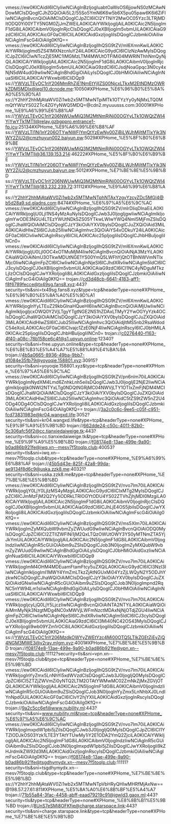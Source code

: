 vmess://ew0KICAidiI6ICIyIiwNCiAgInBzIjogIuabtOaWsOS6jjowNS0zMCAwNDowMCIsDQogICJhZGQiOiAi5L2/55So5YmN6K6w5b6X5pu05paw6K6i6ZiFIiwNCiAgInBvcnQiOiAiMCIsDQogICJpZCI6ICI2YTNiY2MwOC05Yzc3LTRjMDItODQ0Yi00YTY5NGM0ZjJmZWEiLA0KICAiYWlkIjogIjAiLA0KICAic2N5IjogImF1dG8iLA0KICAibmV0IjogInRjcCIsDQogICJ0eXBlIjogIm5vbmUiLA0KICAiaG9zdCI6ICIiLA0KICAicGF0aCI6ICIiLA0KICAidGxzIjogIiIsDQogICJzbmkiOiAiIiwNCiAgImFscG4iOiAiIg0KfQ==
vmess://ew0KICAidiI6ICIyIiwNCiAgInBzIjogIlhQSG9tZV/ml6XmnKwiLA0KICAiYWRkIjogImd5ZS41MXNzcnIuY24iLA0KICAicG9ydCI6ICIzNzAwMyIsDQogICJpZCI6ICIwNTczZjE5MC1lMGMzLTM4MWUtOTFlMi04MWRlNThhNmQyNjQiLA0KICAiYWlkIjogIjAiLA0KICAic2N5IjogImF1dG8iLA0KICAibmV0IjogInRjcCIsDQogICJ0eXBlIjogIm5vbmUiLA0KICAiaG9zdCI6ICJsdjNoaGpqc3N0cy4xNjN5dW4udG9wIiwNCiAgInBhdGgiOiAiLyIsDQogICJ0bHMiOiAiIiwNCiAgInNuaSI6ICIiLA0KICAiYWxwbiI6ICIiDQp9
ss://YWVzLTEyOC1nY206MmRhZjE1NmEtYjllZS00NjcxLTkxM2EtNDMzOWRkZDM5MDIx@iepl10.dcnode.me:10050#XPHome_%E6%96%B0%E5%8A%A0%E5%9D%A1
ss://Y2hhY2hhMjAtaWV0Zi1wb2x5MTMwNTpiMTk1OTYzYy0yNjMxLTQ0MmQtYWIzYS02ZTc4ZGYyNWQ5MDQ=@cdn2.myuuusss.com:30001#XPHome_%E9%A6%99%E6%B8%AF
ss://YWVzLTEyOC1nY206NWUwMjQ3M2MtNmRjNi00OGYyLTk1OWQtZWI4YjYwYTk1MTll@relay.gzbgppro.entrance1-fp.icu:25134#XPHome_%E9%A6%99%E6%B8%AF
ss://YWVzLTI1Ni1nY206OTYwNWFlYmQtYzEwNy00ZjBiLWJhMjItMTIxYjk3NWY2ZjU2@cmzhuyun002.baiyun.pw:5029#XPHome_%E5%8F%B0%E6%B9%BE
ss://YWVzLTEyOC1nY206NWUwMjQ3M2MtNmRjNi00OGYyLTk1OWQtZWI4YjYwYTk1MTll@36.139.153.214:46222#XPHome_%E5%8F%B0%E6%B9%BE
ss://YWVzLTI1Ni1nY206OTYwNWFlYmQtYzEwNy00ZjBiLWJhMjItMTIxYjk3NWY2ZjU2@cmzhuyun.baiyun.pw:5012#XPHome_%E7%BE%8E%E5%9B%BD
ss://YWVzLTEyOC1nY206NWUwMjQ3M2MtNmRjNi00OGYyLTk1OWQtZWI4YjYwYTk1MTll@183.232.239.72:31112#XPHome_%E9%A6%99%E6%B8%AF
ss://Y2hhY2hhMjAtaWV0Zi1wb2x5MTMwNTphNTAxYzgyYzcyZDc5MGI4@b5d28a9.sd.gladns.com:8474#XPHome_%E6%97%A5%E6%9C%AC
vmess://ew0KICAidiI6ICIyIiwNCiAgInBzIjogIlhQSG9tZV/mlrDliqDlnaEiLA0KICAiYWRkIjogIjU0LjI1NS4yMzAuNyIsDQogICJwb3J0IjogIjgwIiwNCiAgImlkIjogImYwODE3NGU4LTEzYWUtNDk5ZS05YTkwLWIwYWQ4NmI5MjFmZSIsDQogICJhaWQiOiAiMCIsDQogICJzY3kiOiAiYXV0byIsDQogICJuZXQiOiAid3MiLA0KICAidHlwZSI6ICJub25lIiwNCiAgImhvc3QiOiAiYS4xODkuY24iLA0KICAicGF0aCI6ICIvIiwNCiAgInRscyI6ICIiLA0KICAic25pIjogIiIsDQogICJhbHBuIjogIiINCn0=
vmess://ew0KICAidiI6ICIyIiwNCiAgInBzIjogIlhQSG9tZV/ml6XmnKwiLA0KICAiYWRkIjogIjU0LjI0OC4xOTMuMjM4IiwNCiAgInBvcnQiOiAiNjA3MzYiLA0KICAiaWQiOiAiNmU3OTkwMDUtNGE1YS00YmQ5LWFhYjQtOTBhNWVmNTIxMjc0IiwNCiAgImFpZCI6ICIwIiwNCiAgInNjeSI6ICJhdXRvIiwNCiAgIm5ldCI6ICJ3cyIsDQogICJ0eXBlIjogIm5vbmUiLA0KICAiaG9zdCI6ICI1NC4yNDguMTkzLjIzOCIsDQogICJwYXRoIjogIi8iLA0KICAidGxzIjogIiIsDQogICJzbmkiOiAiIiwNCiAgImFscG4iOiAiIg0KfQ==
trojan://cd3d48cb-6641-4183-aff1-f8f6789fecce@tx49sg.fans8.xyz:443?security=tls&sni=tx49sg.fans8.xyz&type=tcp&headerType=none#XPHome_%E6%96%B0%E5%8A%A0%E5%9D%A1
vmess://ew0KICAidiI6ICIyIiwNCiAgInBzIjogIlhQSG9tZV/ml6XmnKwiLA0KICAiYWRkIjogInYyLTEuZ29kbGlnaHQueHl6IiwNCiAgInBvcnQiOiAiMjUwIiwNCiAgImlkIjogIjcxOWQ0Y2VjLTgyYTgtNGE2NS1hZDAxLTMyY2YwOGYyYzk4OCIsDQogICJhaWQiOiAiMCIsDQogICJzY3kiOiAiYXV0byIsDQogICJuZXQiOiAid3MiLA0KICAidHlwZSI6ICJub25lIiwNCiAgImhvc3QiOiAidjItMS5nb2RsaWdodC54eXoiLA0KICAicGF0aCI6ICIvajc1ZzE0NjF4IiwNCiAgInRscyI6ICJ0bHMiLA0KICAic25pIjogIiIsDQogICJhbHBuIjogIiINCn0=
trojan://c0276440-f163-4f40-a08c-78b158ce6c4f@s1.upyun.online:12340?security=tls&sni=free.upyun.online&type=tcp&headerType=none#XPHome_%E6%BE%B3%E5%A4%A7%E5%88%A9%E4%BA%9A
trojan://4b5a0665-8936-49ba-9bb7-d1084e35fb79@yoyoqie.158801.xyz:30915?security=tls&sni=yoyoqie.158801.xyz&type=tcp&headerType=none#XPHome_%E6%97%A5%E6%9C%AC
vmess://ew0KICAidiI6ICIyIiwNCiAgInBzIjogIlhQSG9tZV/pn6nlm70iLA0KICAiYWRkIjogImNydXM4Lmd6ZnhkLnh5eiIsDQogICJwb3J0IjogIjE2NjE2IiwNCiAgImlkIjogIjk0NWI2NTYxLTg0NDQtNGRjMC04NWVjLTY1OTIxZmFjNDM4MCIsDQogICJhaWQiOiAiMCIsDQogICJzY3kiOiAiYXV0byIsDQogICJuZXQiOiAid3MiLA0KICAidHlwZSI6ICJub25lIiwNCiAgImhvc3QiOiAidC5tZS9tZW5nZ2U4ODg4ODg4OCIsDQogICJwYXRoIjogIi8iLA0KICAidGxzIjogIiIsDQogICJzbmkiOiAiIiwNCiAgImFscG4iOiAiIg0KfQ==
trojan://3a2c0c6c-9ee5-c05f-c951-fcd73831983e@kr04.wangxd.life:3052?security=tls&sni=kr04.wangxd.life&type=tcp&headerType=none#XPHome_%E9%9F%A9%E5%9B%BD
trojan://662dde24-c50c-4011-82b0-5c306afc56f2@cc.tianxiedaiweige.tk:443?security=tls&sni=cc.tianxiedaiweige.tk&type=tcp&headerType=none#XPHome_%E9%9F%A9%E5%9B%BD
trojan://f08174e8-13ae-499e-9a90-b0ad86b921fe@iwq.xn--mesv7f5toqlp.club:40053?security=tls&sni=iwq.xn--mesv7f5toqlp.club&type=tcp&headerType=none#XPHome_%E9%A6%99%E6%B8%AF
trojan://45b5d43e-825f-42a8-99da-ae9134f8d6c9@uska.zzk8.me:40321?security=tls&sni=uska.zzk8.me&type=tcp&headerType=none#XPHome_%E7%BE%8E%E5%9B%BD
vmess://ew0KICAidiI6ICIyIiwNCiAgInBzIjogIlhQSG9tZV/nvo7lm70iLA0KICAiYWRkIjogIjY0LjY0LjIzMS4yMzgiLA0KICAicG9ydCI6ICIxMTg2MyIsDQogICJpZCI6ICJmMzFjM2Q2Yy1iODRkLTRlOGYtODU4YS02ZTVhZjhjMDI0MzgiLA0KICAiYWlkIjogIjAiLA0KICAic2N5IjogImF1dG8iLA0KICAibmV0IjogInRjcCIsDQogICJ0eXBlIjogIm5vbmUiLA0KICAiaG9zdCI6ICJhLjE4OS5jbiIsDQogICJwYXRoIjogIi8iLA0KICAidGxzIjogIiIsDQogICJzbmkiOiAiIiwNCiAgImFscG4iOiAiIg0KfQ==
vmess://ew0KICAidiI6ICIyIiwNCiAgInBzIjogIlhQSG9tZV/ms5Xlm70iLA0KICAiYWRkIjogImZyMXQubW9vbmZyZWUudG9wIiwNCiAgInBvcnQiOiAiODQ0MyIsDQogICJpZCI6ICI2ZTllZWFlNi1jM2QxLTQzOWUtOWY3YS0yMTNmZTA5YjJkYmUiLA0KICAiYWlkIjogIjAiLA0KICAic2N5IjogImF1dG8iLA0KICAibmV0IjogIndzIiwNCiAgInR5cGUiOiAibm9uZSIsDQogICJob3N0IjogImZyMXQubW9vbmZyZWUudG9wIiwNCiAgInBhdGgiOiAiLyIsDQogICJ0bHMiOiAidGxzIiwNCiAgInNuaSI6ICIiLA0KICAiYWxwbiI6ICIiDQp9
vmess://ew0KICAidiI6ICIyIiwNCiAgInBzIjogIlhQSG9tZV/nvo7lm70iLA0KICAiYWRkIjogImM4OHM4MDEuamFtamFtcy5uZXQiLA0KICAicG9ydCI6ICI3NzI3IiwNCiAgImlkIjogImI1MWY4YmZmLTkzZjAtNGUxMi04YzZjLWQyN2Y5ODJhYzkwNCIsDQogICJhaWQiOiAiMCIsDQogICJzY3kiOiAiYXV0byIsDQogICJuZXQiOiAidGNwIiwNCiAgInR5cGUiOiAibm9uZSIsDQogICJob3N0IjogImpnd2RqNC5nYW94Lm1sIiwNCiAgInBhdGgiOiAiLyIsDQogICJ0bHMiOiAiIiwNCiAgInNuaSI6ICIiLA0KICAiYWxwbiI6ICIiDQp9
vmess://ew0KICAidiI6ICIyIiwNCiAgInBzIjogIlhQSG9tZV/nvo7lm70iLA0KICAiYWRkIjogIjcyLjQ0LjY5LjczIiwNCiAgInBvcnQiOiAiNTA2NTYiLA0KICAiaWQiOiAiMmMyNjk3NzgtMDg4NC0xMWVjLWFmNzctMDAxNjNjOTdjZGU4IiwNCiAgImFpZCI6ICIwIiwNCiAgInNjeSI6ICJhdXRvIiwNCiAgIm5ldCI6ICJ3cyIsDQogICJ0eXBlIjogIm5vbmUiLA0KICAiaG9zdCI6ICI3Mi40NC42OS43MyIsDQogICJwYXRoIjogIi9wb09YZm1rOC8iLA0KICAidGxzIjogIiIsDQogICJzbmkiOiAiIiwNCiAgImFscG4iOiAiIg0KfQ==
ss://YWVzLTEyOC1nY206MzdkOWYyZWEtYzc4Mi00OTQ5LTlkZGEtZjEyZjQ4NGM3MWE3@v2ray.mlgm.xyz:4001#XPHome_%E7%BE%8E%E5%9B%BD
trojan://f08174e8-13ae-499e-9a90-b0ad86b921fe@vpn.xn--mesv7f5toqlp.club:11112?security=tls&sni=vpn.xn--mesv7f5toqlp.club&type=tcp&headerType=none#XPHome_%E7%BE%8E%E5%9B%BD
vmess://ew0KICAidiI6ICIyIiwNCiAgInBzIjogIlhQSG9tZV/nvo7lm70iLA0KICAiYWRkIjogInYyZmx5LnNhYi5xdWVzdCIsDQogICJwb3J0IjogIjQ0MyIsDQogICJpZCI6ICI5ZTZjZWVmZi0yNTQ2LTM2OTAtYWMwMC02ZmNkZjMxZGVjOTQiLA0KICAiYWlkIjogIjAiLA0KICAic2N5IjogImF1dG8iLA0KICAibmV0IjogIndzIiwNCiAgInR5cGUiOiAibm9uZSIsDQogICJob3N0IjogInYyZmx5LnNhbXJ0LndlYnNpdGUiLA0KICAicGF0aCI6ICIvY2hjYXIiLA0KICAidGxzIjogInRscyIsDQogICJzbmkiOiAiIiwNCiAgImFscG4iOiAiIg0KfQ==
trojan://9a2c5cc6ef@www.nubility.ml:443?security=tls&sni=www.nubility.ml&type=tcp&headerType=none#XPHome_%E6%97%A5%E6%9C%AC
vmess://ew0KICAidiI6ICIyIiwNCiAgInBzIjogIlhQSG9tZV/nvo7lm70iLA0KICAiYWRkIjogImxpdW1pbi5jZiIsDQogICJwb3J0IjogIjQ0MyIsDQogICJpZCI6ICI1YTZlODJkOS03Yzk1LTE3YTAtYTUwMy1iY2E1ODA2YmQ2ZjciLA0KICAiYWlkIjogIjAiLA0KICAic2N5IjogImF1dG8iLA0KICAibmV0IjogIndzIiwNCiAgInR5cGUiOiAibm9uZSIsDQogICJob3N0IjogImxpdW1pbi5jZiIsDQogICJwYXRoIjogIi9kZHJrdmlkZW92d3MiLA0KICAidGxzIjogInRscyIsDQogICJzbmkiOiAiIiwNCiAgImFscG4iOiAiIg0KfQ==
trojan://f08174e8-13ae-499e-9a90-b0ad86b921fe@tsgdhymydx.xn--mesv7f5toqlp.club:11111?security=tls&sni=tsgdhymydx.xn--mesv7f5toqlp.club&type=tcp&headerType=none#XPHome_%E7%BE%8E%E5%9B%BD
ss://Y2hhY2hhMjAtaWV0Zi1wb2x5MTMwNTpVbHRyQHIwMHRfMjAxNw==@198.57.27.61:811#XPHome_%E5%8A%A0%E6%8B%BF%E5%A4%A7
trojan://71b55a84-3fac-4458-abff-eaad79219c91@jgwld3.gaox.ml:443?security=tls&type=tcp&headerType=none#XPHome_%E8%8B%B1%E5%9B%BD
trojan://8UnS7eSMi8OFKfje@charge.starspace.link:443?security=tls&sni=charge.starspace.link&type=tcp&headerType=none#XPHome_%E7%BE%8E%E5%9B%BD
